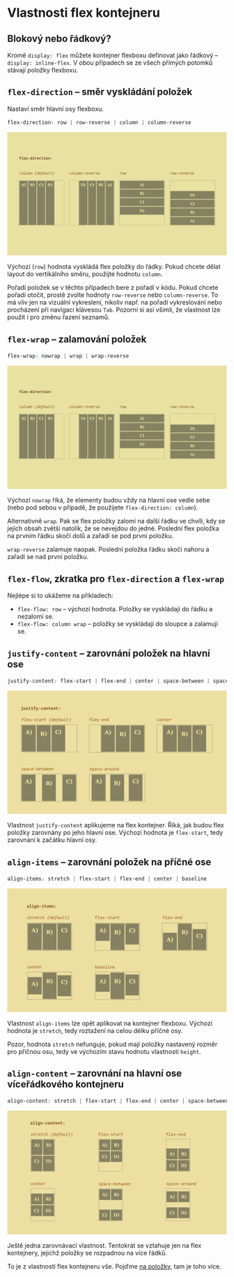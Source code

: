 #   Vlastnosti flex kontejneru

##   Blokový nebo řádkový?

Kromě `display: flex` můžete kontejner flexboxu definovat jako řádkový – `display: inline-flex`. V obou případech se ze všech přímých potomků stávají položky flexboxu.

##   `flex-direction` – směr vyskládání položek

Nastaví směr hlavní osy flexboxu.

```css
flex-direction: row | row-reverse | column | column-reverse
```

![vlastnost flex-direction](../dist/images/original/flexbox-flex-direction.jpg)

Výchozí (`row`) hodnota vyskládá flex položky do řádky. Pokud chcete dělat layout do vertikálního směru, použijte hodnotu `column`.

Pořadí položek se v těchto případech bere z pořadí v kódu. Pokud chcete pořadí otočit, prostě zvolte hodnoty `row-reverse` nebo `column-reverse`. To má vliv jen na vizuální vykreslení, nikoliv např. na pořadí vykreslování nebo procházení při navigaci klávesou `Tab`. Pozorní si asi všimli, že vlastnost lze použít i pro změnu řazení seznamů.

##   `flex-wrap` – zalamování položek

```css
flex-wrap: nowrap | wrap | wrap-reverse
```

![vlastnost flex-wrap](../dist/images/original/flexbox-flex-direction.jpg)

Výchozí `nowrap` říká, že elementy budou vždy na hlavní ose vedle sebe (nebo pod sebou v případě, že použijete `flex-direction: column`).

Alternativně `wrap`. Pak se flex položky zalomí na další řádku ve chvíli, kdy se jejich obsah zvětší natolik, že se nevejdou do jedné. Poslední flex položka na prvním řádku skočí dolů a zařadí se pod první položku.

`wrap-reverse` zalamuje naopak. Poslední položka řádku skočí nahoru a zařadí se nad první položku.

##   `flex-flow`, zkratka pro `flex-direction` a `flex-wrap`

Nejlépe si to ukážeme na příkladech:

* `flex-flow: row` – výchozí hodnota. Položky se vyskládají do řádku a nezalomí se.
* `flex-flow: column wrap` – položky se vyskládají do sloupce a zalamují se.

##   `justify-content` – zarovnání položek na hlavní ose

```css
justify-content: flex-start | flex-end | center | space-between | space-around
```

![justify-content](../dist/images/original/flexbox-justify-content.jpg)

Vlastnost `justify-content` aplikujeme na flex kontejner. Říká, jak budou flex položky zarovnány po jeho hlavní ose. Výchozí hodnota je `flex-start`, tedy zarovnání k začátku hlavní osy.

##   `align-items` – zarovnání položek na příčné ose

```css
align-items: stretch | flex-start | flex-end | center | baseline
```

![align-items](../dist/images/original/flexbox-align-items.jpg)

Vlastnost `align-items` lze opět aplikovat na kontejner flexboxu. Výchozí hodnota je `stretch`, tedy roztažení na celou délku příčné osy.

Pozor, hodnota `stretch` nefunguje, pokud mají položky nastavený rozměr pro příčnou osu, tedy ve výchozím stavu hodnotu vlastnosti `height`.

##   `align-content` – zarovnání na hlavní ose víceřádkového kontejneru

```css
align-content: stretch | flex-start | flex-end | center | space-between | space-around
```
![align-content.jpg](../dist/images/original/flexbox-align-content.jpg)

Ještě jedna zarovnávací vlastnost. Tentokrát se vztahuje jen na flex kontejnery, jejichž položky se rozpadnou na více řádků.

To je z vlastností flex kontejneru vše. Pojďme [na položky](css3-flexbox-polozky.md), tam je toho více.

